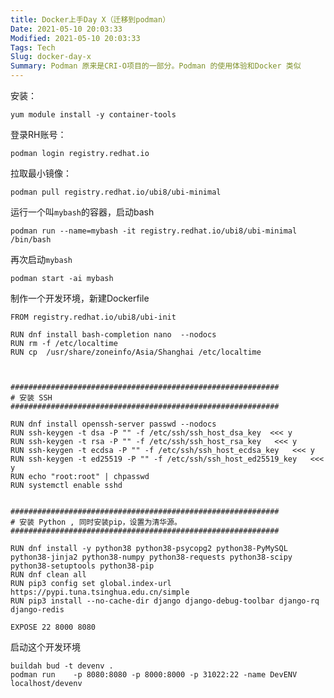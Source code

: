 ```yaml
---
title: Docker上手Day X（迁移到podman）
Date: 2021-05-10 20:03:33
Modified: 2021-05-10 20:03:33
Tags: Tech
Slug: docker-day-x
Summary: Podman 原来是CRI-O项目的一部分。Podman 的使用体验和Docker 类似
---
```



安装：

    yum module install -y container-tools

登录RH账号：

    podman login registry.redhat.io

拉取最小镜像：

    podman pull registry.redhat.io/ubi8/ubi-minimal

运行一个叫`mybash`的容器，启动bash

    podman run --name=mybash -it registry.redhat.io/ubi8/ubi-minimal /bin/bash

再次启动`mybash`

    podman start -ai mybash

制作一个开发环境，新建Dockerfile


    FROM registry.redhat.io/ubi8/ubi-init

    RUN dnf install bash-completion nano  --nodocs
    RUN rm -f /etc/localtime
    RUN cp  /usr/share/zoneinfo/Asia/Shanghai /etc/localtime



    ############################################################
    # 安装 SSH
    ############################################################

    RUN dnf install openssh-server passwd --nodocs
    RUN ssh-keygen -t dsa -P "" -f /etc/ssh/ssh_host_dsa_key  <<< y
    RUN ssh-keygen -t rsa -P "" -f /etc/ssh/ssh_host_rsa_key   <<< y
    RUN ssh-keygen -t ecdsa -P "" -f /etc/ssh/ssh_host_ecdsa_key   <<< y
    RUN ssh-keygen -t ed25519 -P "" -f /etc/ssh/ssh_host_ed25519_key   <<< y
    RUN echo "root:root" | chpasswd
    RUN systemctl enable sshd


    ############################################################
    # 安装 Python , 同时安装pip，设置为清华源。
    ############################################################

    RUN dnf install -y python38 python38-psycopg2 python38-PyMySQL python38-jinja2 python38-numpy python38-requests python38-scipy python38-setuptools python38-pip
    RUN dnf clean all
    RUN pip3 config set global.index-url https://pypi.tuna.tsinghua.edu.cn/simple
    RUN pip3 install --no-cache-dir django django-debug-toolbar django-rq django-redis 

    EXPOSE 22 8000 8080 

启动这个开发环境

    buildah bud -t devenv .
    podman run    -p 8080:8080 -p 8000:8000 -p 31022:22 -name DevENV localhost/devenv